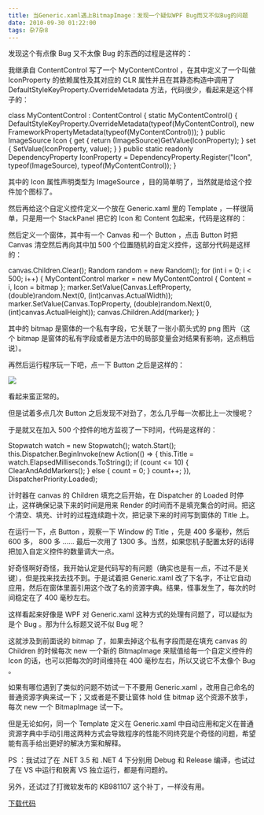 ```yaml
---
title: 当Generic.xaml遇上BitmapImage：发现一个疑似WPF Bug而又不似Bug的问题
date: 2010-09-30 01:22:00
tags: 杂7杂8
---
```


发现这个有点像  Bug  又不太像  Bug  的东西的过程是这样的：

我继承自  ContentControl  写了一个  MyContentControl  ，在其中定义了一个叫做  IconProperty
的依赖属性及其对应的  CLR  属性并且在其静态构造中调用了  DefaultStyleKeyProperty.OverrideMetadata
方法，代码很少，看起来是这个样子的：

class MyContentControl : ContentControl { static MyContentControl() {
DefaultStyleKeyProperty.OverrideMetadata(typeof(MyContentControl), new
FrameworkPropertyMetadata(typeof(MyContentControl))); } public ImageSource
Icon { get { return (ImageSource)GetValue(IconProperty); } set {
SetValue(IconProperty, value); } } public static readonly DependencyProperty
IconProperty = DependencyProperty.Register("Icon", typeof(ImageSource),
typeof(MyContentControl)); }

其中的  Icon  属性声明类型为  ImageSource  ，目的简单明了，当然就是给这个控件加个图标了。

然后再给这个自定义控件定义一个放在  Generic.xaml  里的  Template  ，一样很简单，只是用一个  StackPanel  把它的
Icon  和  Content  包起来，代码是这样的：

<Style TargetType="{x:Type local:MyContentControl}"> <Style.Setters> <Setter
Property="Template"> <Setter.Value> <ControlTemplate TargetType="{x:Type
local:MyContentControl}"> <StackPanel> <Image Source="{TemplateBinding Icon}"
Stretch="Fill"/> <ContentPresenter Content="{TemplateBinding Content}"/>
</StackPanel> </ControlTemplate> </Setter.Value> </Setter> </Style.Setters>
</Style>

然后定义一个窗体，其中有一个  Canvas  和一个  Button  ，点击  Button  时把  Canvas  清空然后再向其中加  500
个位置随机的自定义控件，这部分代码是这样的：

canvas.Children.Clear(); Random random = new Random(); for (int i = 0; i <
500; i++) { MyContentControl marker = new MyContentControl { Content = i, Icon
= bitmap }; marker.SetValue(Canvas.LeftProperty, (double)random.Next(0,
(int)canvas.ActualWidth)); marker.SetValue(Canvas.TopProperty,
(double)random.Next(0, (int)canvas.ActualHeight));
canvas.Children.Add(marker); }

其中的  bitmap  是窗体的一个私有字段，它关联了一张小箭头式的  png  图片（这个  bitmap
是窗体的私有字段或者是方法中的局部变量会对结果有影响，这点稍后说）。

再然后运行程序玩一下吧，点一下  Button  之后是这样的：

![](http://hi.csdn.net/attachment/201009/29/858_1285780636v3Ov.jpg)

看起来蛮正常的。

但是试着多点几次  Button  之后发现不对劲了，怎么几乎每一次都比上一次慢呢？

于是就又在加入  500  个控件的地方监视了一下时间，代码是这样的：

Stopwatch watch = new Stopwatch(); watch.Start();
this.Dispatcher.BeginInvoke(new Action(() => { this.Title =
watch.ElapsedMilliseconds.ToString(); if (count <= 10) { ClearAndAddMarkers();
} else { count = 0; } count++; }), DispatcherPriority.Loaded);

计时器在  canvas  的  Children  填充之后开始，在  Dispatcher  的  Loaded  时停止，这样确保记录下来的时间是用来
Render  的时间而不是填充集合的时间。把这个清空、填充、计时的过程连续跑十次，把记录下来的时间写到窗体的  Title  上。

在运行一下，点  Button  ，观察一下  Window  的  Title  ，先是  400  多毫秒，然后  600  多，  800  多
......  最后一次用了  1300  多。当然，如果您机子配置太好的话得把加入自定义控件的数量调大一点。

好奇怪啊好奇怪，我开始认定是代码写的有问题（确实也是有一点，不过不是关键），但是找来找去找不到。于是试着把  Generic.xaml
改了下名字，不让它自动应用，然后在窗体里面引用这个改了名的资源字典。结果，怪事发生了，每次的时间稳定在了  400  毫秒左右。

这样看起来好像是  WPF  对  Generic.xaml  这种方式的处理有问题了，可以疑似为是个  Bug  。那为什么标题又说不似  Bug  呢？

这就涉及到前面说的  bitmap  了，如果去掉这个私有字段而是在填充  canvas  的  Children  的时候每次  new  一个新的
BitmapImage  来赋值给每一个自定义控件的  Icon  的话，也可以把每次的时间维持在  400  毫秒左右，所以又说它不太像个  Bug  。

如果有哪位遇到了类似的问题不妨试一下不要用  Generic.xaml  ，改用自己命名的普通资源字典来试一下；又或者是不要让窗体  hold  住
bitmap  这个资源不放手，每次  new  一个  BitmapImage  试一下。

但是无论如何，同一个  Template  定义在  Generic.xaml
中自动应用和定义在普通资源字典中手动引用这两种方式会导致程序的性能不同终究是个奇怪的问题，希望能有高手给出更好的解决方案和解释。

PS  ：我试过了在  .NET 3.5  和  .NET 4  下分别用  Debug  和  Release  编译，也试过了在  VS  中运行和脱离
VS  独立运行，都是有问题的。

另外，还试过了打微软发布的  KB981107  这个补丁，一样没有用。

[ 下载代码 ](http://files.cnblogs.com/cuipengfei/WpfApplication1.zip)

